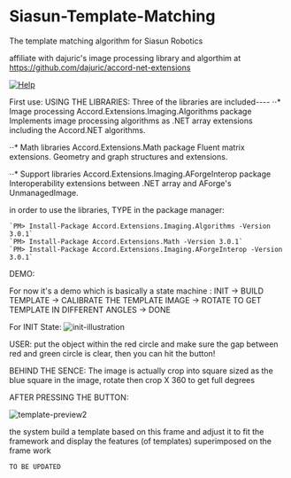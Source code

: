 # Siasun-Template-Matching
The template matching algorithm for Siasun Robotics

affiliate with dajuric's image processing library and algorthim at
https://github.com/dajuric/accord-net-extensions

 <a href="https://github.com/dajuric/accord-net-extensions/raw/master/Deployment/Documentation/Help/Accord.NET%20Extensions%20Documentation.chm"> 
 <img src="https://img.shields.io/badge/Help-download-yellow.svg?style=flat-square" alt="Help"/>  </a>

First use:
USING THE LIBRARIES: 
Three of the libraries are included----
⋅⋅* Image processing
Accord.Extensions.Imaging.Algorithms package 
Implements image processing algorithms as .NET array extensions including the Accord.NET algorithms.

⋅⋅* Math libraries
Accord.Extensions.Math package 
Fluent matrix extensions. Geometry and graph structures and extensions.

⋅⋅* Support libraries
Accord.Extensions.Imaging.AForgeInterop package 
Interoperability extensions between .NET array and AForge's UnmanagedImage.

in order to use the libraries, TYPE in the package manager:

    `PM> Install-Package Accord.Extensions.Imaging.Algorithms -Version 3.0.1`
    `PM> Install-Package Accord.Extensions.Math -Version 3.0.1`
    `PM> Install-Package Accord.Extensions.Imaging.AForgeInterop -Version 3.0.1`


DEMO:

For now it's a demo which is basically a state machine :
INIT -> BUILD TEMPLATE -> CALIBRATE THE TEMPLATE IMAGE -> ROTATE TO GET TEMPLATE IN DIFFERENT ANGLES -> DONE

For INIT State:
![init-illustration](https://user-images.githubusercontent.com/22462126/42083095-771595f2-7bbc-11e8-82bd-de8a05cd114a.PNG)

USER: put the object within the red circle and make sure the gap between red and green circle is clear, then you can hit the button!

BEHIND THE SENCE:
    The image is actually crop into square sized as the blue square in the image, 
    rotate then crop X 360 to get full degrees
    
AFTER PRESSING THE BUTTON:

![template-preview2](https://user-images.githubusercontent.com/22462126/42362241-f9a27b80-8124-11e8-955e-c5c7b7dc5ed3.PNG)


the system build a template based on this frame and adjust it to fit the framework and display the features (of templates) superimposed on the frame work 

    TO BE UPDATED
